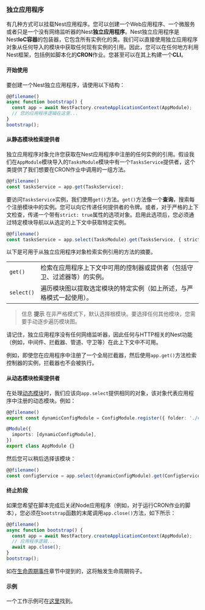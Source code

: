 ### 独立应用程序

有几种方式可以挂载Nest应用程序。您可以创建一个Web应用程序、一个微服务或者只是一个没有网络监听器的Nest**独立应用程序**。Nest独立应用程序是Nest**IoC容器**的包装器，它包含所有实例化的类。我们可以直接使用独立应用程序对象从任何导入的模块中获取任何现有实例的引用。因此，您可以在任何地方利用Nest框架，包括例如脚本化的**CRON**作业。您甚至可以在其上构建一个**CLI**。

#### 开始使用

要创建一个Nest独立应用程序，请使用以下结构：

```typescript
@@filename()
async function bootstrap() {
  const app = await NestFactory.createApplicationContext(AppModule);
  // 您的应用程序逻辑在这里...
}
bootstrap();
```

#### 从静态模块检索提供者

独立应用程序对象允许您获取在Nest应用程序中注册的任何实例的引用。假设我们在`AppModule`模块导入的`TasksModule`模块中有一个`TasksService`提供者，这个类提供了我们想要在CRON作业中调用的一组方法。

```typescript
@@filename()
const tasksService = app.get(TasksService);
```

要访问`TasksService`实例，我们使用`get()`方法。`get()`方法像一个**查询**，搜索每个注册模块中的实例。您可以向它传递任何提供者的令牌。或者，对于严格的上下文检查，传递一个带有`strict: true`属性的选项对象。启用此选项后，您必须通过特定模块导航以从选定的上下文中获取特定实例。

```typescript
@@filename()
const tasksService = app.select(TasksModule).get(TasksService, { strict: true });
```

以下是可用于从独立应用程序对象检索实例引用的方法的摘要。

<table>
  <tr>
    <td>
      <code>get()</code>
    </td>
    <td>
      检索在应用程序上下文中可用的控制器或提供者（包括守卫、过滤器等）的实例。
    </td>
  </tr>
  <tr>
    <td>
      <code>select()</code>
    </td>
    <td>
      遍历模块图以提取选定模块的特定实例（如上所述，与严格模式一起使用）。
    </td>
  </tr>
</table>

> 信息 **提示** 在非严格模式下，默认选择根模块。要选择任何其他模块，您需要手动逐步遍历模块图。

请记住，独立应用程序没有任何网络监听器，因此任何与HTTP相关的Nest功能（例如，中间件、拦截器、管道、守卫等）在此上下文中不可用。

例如，即使您在应用程序中注册了一个全局拦截器，然后使用`app.get()`方法检索控制器的实例，拦截器也不会被执行。

#### 从动态模块检索提供者

在处理[动态模块](./fundamentals/dynamic-modules.md)时，我们应该向`app.select`提供相同的对象，该对象代表应用程序中注册的动态模块。例如：

```typescript
@@filename()
export const dynamicConfigModule = ConfigModule.register({ folder: './config' });

@Module({
  imports: [dynamicConfigModule],
})
export class AppModule {}
```

然后您可以稍后选择该模块：

```typescript
@@filename()
const configService = app.select(dynamicConfigModule).get(ConfigService, { strict: true });
```

#### 终止阶段

如果您希望在脚本完成后关闭Node应用程序（例如，对于运行CRON作业的脚本），您必须在`bootstrap`函数的末尾调用`app.close()`方法，如下所示：

```typescript
@@filename()
async function bootstrap() {
  const app = await NestFactory.createApplicationContext(AppModule);
  // 应用程序逻辑...
  await app.close();
}
bootstrap();
```

如在[生命周期事件](./fundamentals/lifecycle-events.md)章节中提到的，这将触发生命周期钩子。

#### 示例

一个工作示例可在[这里](https://github.com/nestjs/nest/tree/master/sample/18-context)找到。